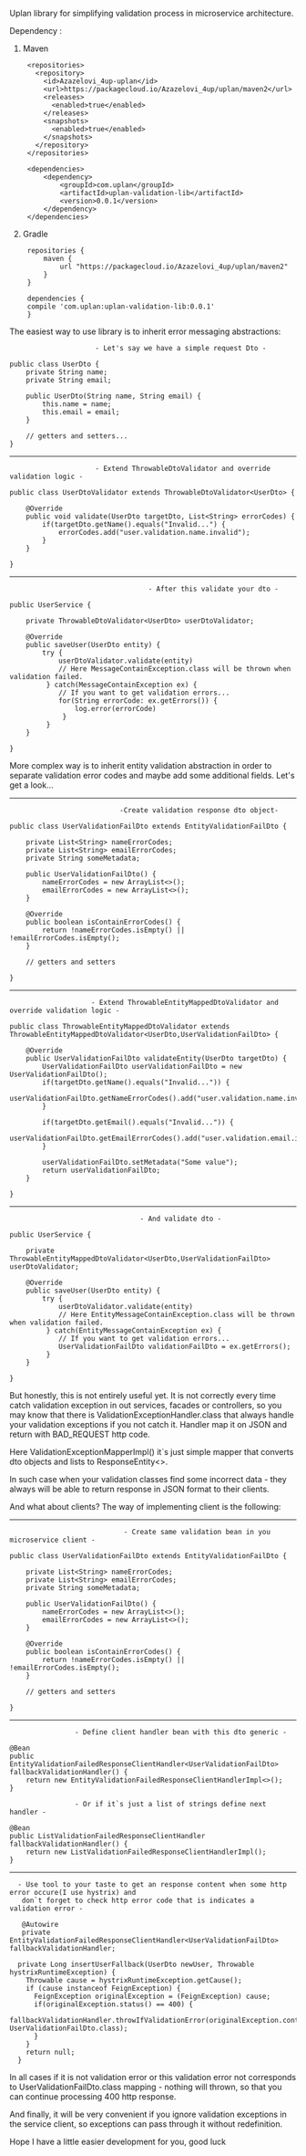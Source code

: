 
Uplan library for simplifying validation process in microservice architecture.

Dependency :

1) Maven 
        
        <repositories>
          <repository>
            <id>Azazelovi_4up-uplan</id>
            <url>https://packagecloud.io/Azazelovi_4up/uplan/maven2</url>
            <releases>
              <enabled>true</enabled>
            </releases>
            <snapshots>
              <enabled>true</enabled>
            </snapshots>
          </repository>
        </repositories>
        
        <dependencies>
            <dependency>
                <groupId>com.uplan</groupId>
                <artifactId>uplan-validation-lib</artifactId>
                <version>0.0.1</version>
            </dependency>
        </dependencies>
        
        
2) Gradle 

        repositories {
            maven {
                url "https://packagecloud.io/Azazelovi_4up/uplan/maven2"
            }
        }
        
        dependencies {
        compile 'com.uplan:uplan-validation-lib:0.0.1'
        }


The easiest way to use library is to inherit error messaging abstractions:

                         - Let's say we have a simple request Dto -
                         
    public class UserDto {
        private String name;
        private String email;
        
        public UserDto(String name, String email) {
            this.name = name;
            this.email = email;
        }
        
        // getters and setters...
    }
____________________________________________________________________________________________________
                         - Extend ThrowableDtoValidator and override validation logic -

    public class UserDtoValidator extends ThrowableDtoValidator<UserDto> {
    
        @Override
        public void validate(UserDto targetDto, List<String> errorCodes) {
            if(targetDto.getName().equals("Invalid...") {
                errorCodes.add("user.validation.name.invalid");
            }
        }
    
    }
    
____________________________________________________________________________________________________
                                      - After this validate your dto -
    
    public UserService {
    
        private ThrowableDtoValidator<UserDto> userDtoValidator;
    
        @Override
        public saveUser(UserDto entity) {
            try {
                userDtoValidator.validate(entity)
                // Here MessageContainException.class will be thrown when validation failed.
             } catch(MessageContainException ex) {
                // If you want to get validation errors...
                for(String errorCode: ex.getErrors()) {
                    log.error(errorCode)
                 }
             }
        }
    
    }
    
    
More complex way is to inherit entity validation abstraction in order to separate validation error codes
and maybe add some additional fields. Let's get a look...

____________________________________________________________________________________________________
                               -Create validation response dto object-
                               
    public class UserValidationFailDto extends EntityValidationFailDto {
    
        private List<String> nameErrorCodes;
        private List<String> emailErrorCodes;
        private String someMetadata;
        
        public UserValidationFailDto() {
            nameErrorCodes = new ArrayList<>();
            emailErrorCodes = new ArrayList<>();
        }
        
        @Override
        public boolean isContainErrorCodes() {
            return !nameErrorCodes.isEmpty() || !emailErrorCodes.isEmpty();
        }
        
        // getters and setters
    
    }

____________________________________________________________________________________________________
                        - Extend ThrowableEntityMappedDtoValidator and override validation logic -

    public class ThrowableEntityMappedDtoValidator extends ThrowableEntityMappedDtoValidator<UserDto,UserValidationFailDto> {
    
        @Override
        public UserValidationFailDto validateEntity(UserDto targetDto) {
            UserValidationFailDto userValidationFailDto = new UserValidationFailDto();
            if(targetDto.getName().equals("Invalid...")) {
                userValidationFailDto.getNameErrorCodes().add("user.validation.name.invalid");
            }
            
            if(targetDto.getEmail().equals("Invalid...")) {
                userValidationFailDto.getEmailErrorCodes().add("user.validation.email.invalid");
            }
            
            userValidationFailDto.setMetadata("Some value");
            return userValidationFailDto;
        }
    
    }
____________________________________________________________________________________________________
                                    - And validate dto -
        
    public UserService {
    
        private ThrowableEntityMappedDtoValidator<UserDto,UserValidationFailDto> userDtoValidator;
    
        @Override
        public saveUser(UserDto entity) {
            try {
                userDtoValidator.validate(entity)
                // Here EntityMessageContainException.class will be thrown when validation failed.
             } catch(EntityMessageContainException ex) {
                // If you want to get validation errors...
                UserValidationFailDto validationFailDto = ex.getErrors();
             }
        }
    
    }
    
But honestly, this is not entirely useful yet. It is not correctly every time catch validation exception in out 
services, facades or controllers, so you may know that there is ValidationExceptionHandler.class that always 
handle your validation exceptions if you not catch it. Handler map it on JSON and return with BAD_REQUEST http code.
    
Here ValidationExceptionMapperImpl() it`s just simple mapper that converts dto objects and lists to ResponseEntity<>.

In such case when your validation classes find some incorrect data - they always will be able to return 
response in JSON format to their clients.

And what about clients? The way of implementing client is the following:
____________________________________________________________________________________________________
                                - Create same validation bean in you microservice client -
                                
    public class UserValidationFailDto extends EntityValidationFailDto {
    
        private List<String> nameErrorCodes;
        private List<String> emailErrorCodes;
        private String someMetadata;
        
        public UserValidationFailDto() {
            nameErrorCodes = new ArrayList<>();
            emailErrorCodes = new ArrayList<>();
        }
        
        @Override
        public boolean isContainErrorCodes() {
            return !nameErrorCodes.isEmpty() || !emailErrorCodes.isEmpty();
        }
        
        // getters and setters
    
    }

____________________________________________________________________________________________________
                    - Define client handler bean with this dto generic -

    @Bean
    public EntityValidationFailedResponseClientHandler<UserValidationFailDto> fallbackValidationHandler() {
        return new EntityValidationFailedResponseClientHandlerImpl<>();
    }

                    - Or if it`s just a list of strings define next handler - 

    @Bean
    public ListValidationFailedResponseClientHandler fallbackValidationHandler() {
        return new ListValidationFailedResponseClientHandlerImpl();
    }
    
____________________________________________________________________________________________________
      - Use tool to your taste to get an response content when some http error occure(I use hystrix) and
       don`t forget to check http error code that is indicates a validation error - 
       
       @Autowire
       private EntityValidationFailedResponseClientHandler<UserValidationFailDto> fallbackValidationHandler;
    
      private Long insertUserFallback(UserDto newUser, Throwable hystrixRuntimeException) {
        Throwable cause = hystrixRuntimeException.getCause();
        if (cause instanceof FeignException) {
          FeignException originalException = (FeignException) cause;
          if(originalException.status() == 400) {
            fallbackValidationHandler.throwIfValidationError(originalException.contentUTF8(), UserValidationFailDto.class);
          }
        }
        return null;
      }

In all cases if it is not validation error or this validation error not corresponds to UserValidationFailDto.class
mapping - nothing will thrown, so that you can continue processing 400 http response.

And finally, it will be very convenient if you ignore validation exceptions
in the service client, so exceptions can pass through it without redefinition.

     
Hope I have a little easier development for you, good luck

